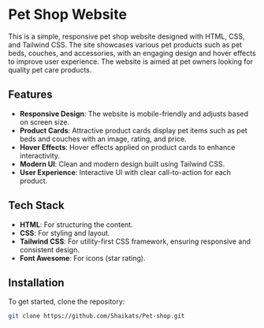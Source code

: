 # Pet Shop Website

This is a simple, responsive pet shop website designed with HTML, CSS, and Tailwind CSS. The site showcases various pet products such as pet beds, couches, and accessories, with an engaging design and hover effects to improve user experience. The website is aimed at pet owners looking for quality pet care products.

## Features

- **Responsive Design**: The website is mobile-friendly and adjusts based on screen size.
- **Product Cards**: Attractive product cards display pet items such as pet beds and couches with an image, rating, and price.
- **Hover Effects**: Hover effects applied on product cards to enhance interactivity.
- **Modern UI**: Clean and modern design built using Tailwind CSS.
- **User Experience**: Interactive UI with clear call-to-action for each product.

## Tech Stack

- **HTML**: For structuring the content.
- **CSS**: For styling and layout.
- **Tailwind CSS**: For utility-first CSS framework, ensuring responsive and consistent design.
- **Font Awesome**: For icons (star rating).

## Installation

To get started, clone the repository:

```bash
git clone https://github.com/Shaikats/Pet-shop.git
